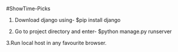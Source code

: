 #ShowTime-Picks

1. Download django using-
 $pip install django

2. Go to project directory and enter-
  $python manage.py runserver

  3.Run local host in any favourite browser.

